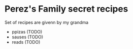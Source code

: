 # Perez's Family secret recipes
Set of recipes are givenn by my grandma
- ppizas (TODO)
- sauses (TODO)
- reads (TODO)